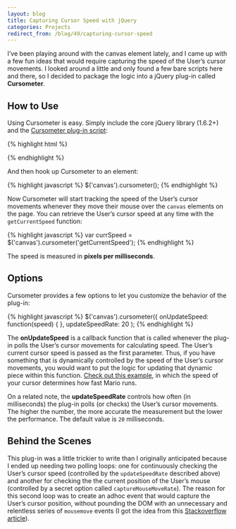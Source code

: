 ```yaml
---
layout:	blog
title: Capturing Cursor Speed with jQuery
categories: Projects
redirect_from: /blog/49/capturing-cursor-speed
---
```

I’ve been playing around with the canvas element lately, and I came up with a few fun ideas that would require capturing the speed of the User’s cursor movements. I looked around a little and only found a few bare scripts here and there, so I decided to package the logic into a jQuery plug-in called **Cursometer**.

## How to Use

Using Cursometer is easy. Simply include the core jQuery library (1.6.2+) and the [Cursometer plug-in script](https://raw.githubusercontent.com/loganfranken/Cursometer/master/script/jquery.cursometer.1.0.0.js):

{% highlight html %}
<script src="https://ajax.googleapis.com/ajax/libs/jquery/1.6.2/jquery.min.js"></script>
<script src="script/jquery.cursometer.1.0.0.js"></script>
{% endhighlight %}

And then hook up Cursometer to an element:

{% highlight javascript %}
$('canvas').cursometer();
{% endhighlight %}

Now Cursometer will start tracking the speed of the User’s cursor movements whenever they move their mouse over the `canvas` elements on the page. You can retrieve the User’s cursor speed at any time with the `getCurrentSpeed` function:

{% highlight javascript %}
var currSpeed = $('canvas').cursometer('getCurrentSpeed');
{% endhighlight %}

The speed is measured in **pixels per milliseconds**.

## Options

Cursometer provides a few options to let you customize the behavior of the plug-in:

{% highlight javascript %}
$('canvas').cursometer({
	onUpdateSpeed: function(speed) { },
	updateSpeedRate: 20
);
{% endhighlight %}

The **onUpdateSpeed** is a callback function that is called whenever the plug-in polls the User’s cursor movements for calculating speed. The User’s current cursor speed is passed as the first parameter. Thus, if you have something that is dynamically controlled by the speed of the User’s cursor movements, you would want to put the logic for updating that dynamic piece within this function. [Check out this example](https://loganfranken.github.io/Cursometer/), in which the speed of your cursor determines how fast Mario runs.

On a related note, the **updateSpeedRate** controls how often (in milliseconds) the plug-in polls (or checks) the User’s cursor movements. The higher the number, the more accurate the measurement but the lower the performance. The default value is `20` milliseconds.

## Behind the Scenes

This plug-in was a little trickier to write than I originally anticipated because I ended up needing two polling loops: one for continuously checking the User’s cursor speed (controlled by the `updateSpeedRate` described above) and another for checking the the current position of the User’s mouse (controlled by a secret option called `captureMouseMoveRate`). The reason for this second loop was to create an adhoc event that would capture the User’s cursor position, without pounding the DOM with an unnecessary and relentless series of `mousemove` events (I got the idea from this [Stackoverflow article](https://stackoverflow.com/questions/1133807/determine-mouse-position-outside-of-events-using-jquery)).